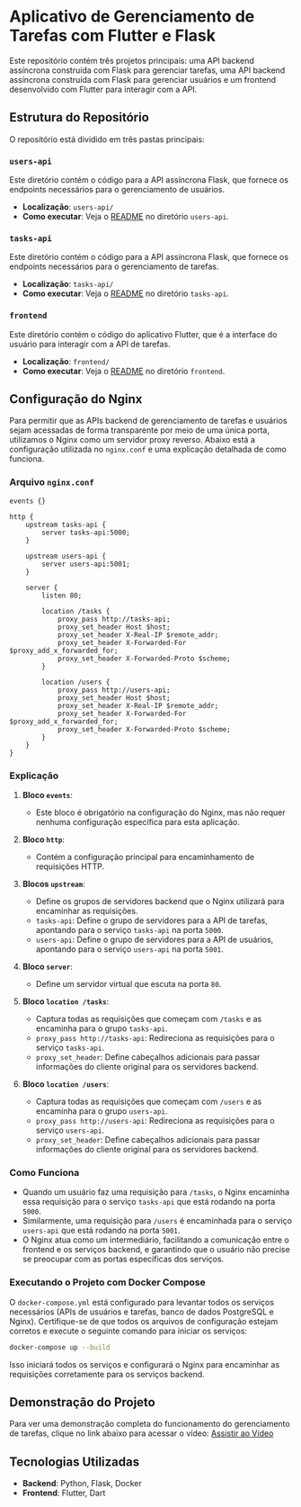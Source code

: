 # Aplicativo de Gerenciamento de Tarefas com Flutter e Flask

Este repositório contém três projetos principais: uma API backend assíncrona construída com Flask para gerenciar tarefas, uma API backend assíncrona construída com Flask para gerenciar usuários e um frontend desenvolvido com Flutter para interagir com a API.

## Estrutura do Repositório

O repositório está dividido em três pastas principais:

### `users-api`

Este diretório contém o código para a API assíncrona Flask, que fornece os endpoints necessários para o gerenciamento de usuários.

- **Localização**: `users-api/`
- **Como executar**: Veja o [README](./users-api/README.md) no diretório `users-api`.

### `tasks-api`

Este diretório contém o código para a API assíncrona Flask, que fornece os endpoints necessários para o gerenciamento de tarefas.

- **Localização**: `tasks-api/`
- **Como executar**: Veja o [README](./tasks-api/README.md) no diretório `tasks-api`.

### `frontend`

Este diretório contém o código do aplicativo Flutter, que é a interface do usuário para interagir com a API de tarefas.

- **Localização**: `frontend/`
- **Como executar**: Veja o [README](./frontend/README.md) no diretório `frontend`.


## Configuração do Nginx

Para permitir que as APIs backend de gerenciamento de tarefas e usuários sejam acessadas de forma transparente por meio de uma única porta, utilizamos o Nginx como um servidor proxy reverso. Abaixo está a configuração utilizada no `nginx.conf` e uma explicação detalhada de como funciona.

### Arquivo `nginx.conf`

```nginx
events {}

http {
    upstream tasks-api {
        server tasks-api:5000;
    }

    upstream users-api {
        server users-api:5001;
    }

    server {
        listen 80;

        location /tasks {
            proxy_pass http://tasks-api;
            proxy_set_header Host $host;
            proxy_set_header X-Real-IP $remote_addr;
            proxy_set_header X-Forwarded-For $proxy_add_x_forwarded_for;
            proxy_set_header X-Forwarded-Proto $scheme;
        }

        location /users {
            proxy_pass http://users-api;
            proxy_set_header Host $host;
            proxy_set_header X-Real-IP $remote_addr;
            proxy_set_header X-Forwarded-For $proxy_add_x_forwarded_for;
            proxy_set_header X-Forwarded-Proto $scheme;
        }
    }
}
```

### Explicação

1. **Bloco `events`**:
    - Este bloco é obrigatório na configuração do Nginx, mas não requer nenhuma configuração específica para esta aplicação.

2. **Bloco `http`**:
    - Contém a configuração principal para encaminhamento de requisições HTTP.

3. **Blocos `upstream`**:
    - Define os grupos de servidores backend que o Nginx utilizará para encaminhar as requisições.
    - `tasks-api`: Define o grupo de servidores para a API de tarefas, apontando para o serviço `tasks-api` na porta `5000`.
    - `users-api`: Define o grupo de servidores para a API de usuários, apontando para o serviço `users-api` na porta `5001`.

4. **Bloco `server`**:
    - Define um servidor virtual que escuta na porta `80`.

5. **Bloco `location /tasks`**:
    - Captura todas as requisições que começam com `/tasks` e as encaminha para o grupo `tasks-api`.
    - `proxy_pass http://tasks-api`: Redireciona as requisições para o serviço `tasks-api`.
    - `proxy_set_header`: Define cabeçalhos adicionais para passar informações do cliente original para os servidores backend.

6. **Bloco `location /users`**:
    - Captura todas as requisições que começam com `/users` e as encaminha para o grupo `users-api`.
    - `proxy_pass http://users-api`: Redireciona as requisições para o serviço `users-api`.
    - `proxy_set_header`: Define cabeçalhos adicionais para passar informações do cliente original para os servidores backend.

### Como Funciona

- Quando um usuário faz uma requisição para `/tasks`, o Nginx encaminha essa requisição para o serviço `tasks-api` que está rodando na porta `5000`.
- Similarmente, uma requisição para `/users` é encaminhada para o serviço `users-api` que está rodando na porta `5001`.
- O Nginx atua como um intermediário, facilitando a comunicação entre o frontend e os serviços backend, e garantindo que o usuário não precise se preocupar com as portas específicas dos serviços.

### Executando o Projeto com Docker Compose

O `docker-compose.yml` está configurado para levantar todos os serviços necessários (APIs de usuários e tarefas, banco de dados PostgreSQL e Nginx). Certifique-se de que todos os arquivos de configuração estejam corretos e execute o seguinte comando para iniciar os serviços:

```sh
docker-compose up --build
```

Isso iniciará todos os serviços e configurará o Nginx para encaminhar as requisições corretamente para os serviços backend.

## Demonstração do Projeto

Para ver uma demonstração completa do funcionamento do gerenciamento de tarefas, clique no link abaixo para acessar o vídeo:
[Assistir ao Vídeo](https://youtu.be/e7kYtUnUVnM)

## Tecnologias Utilizadas

- **Backend**: Python, Flask, Docker
- **Frontend**: Flutter, Dart

